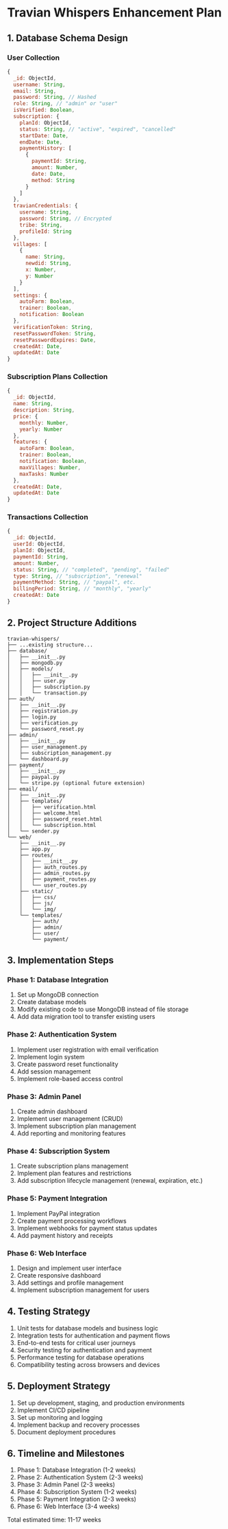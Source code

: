 # Travian Whispers Enhancement Plan

## 1. Database Schema Design

### User Collection
```javascript
{
  _id: ObjectId,
  username: String,
  email: String,
  password: String, // Hashed
  role: String, // "admin" or "user"
  isVerified: Boolean,
  subscription: {
    planId: ObjectId,
    status: String, // "active", "expired", "cancelled"
    startDate: Date,
    endDate: Date,
    paymentHistory: [
      {
        paymentId: String,
        amount: Number,
        date: Date,
        method: String
      }
    ]
  },
  travianCredentials: {
    username: String,
    password: String, // Encrypted
    tribe: String,
    profileId: String
  },
  villages: [
    {
      name: String,
      newdid: String,
      x: Number,
      y: Number
    }
  ],
  settings: {
    autoFarm: Boolean,
    trainer: Boolean,
    notification: Boolean
  },
  verificationToken: String,
  resetPasswordToken: String,
  resetPasswordExpires: Date,
  createdAt: Date,
  updatedAt: Date
}
```

### Subscription Plans Collection
```javascript
{
  _id: ObjectId,
  name: String,
  description: String,
  price: {
    monthly: Number,
    yearly: Number
  },
  features: {
    autoFarm: Boolean,
    trainer: Boolean,
    notification: Boolean,
    maxVillages: Number,
    maxTasks: Number
  },
  createdAt: Date,
  updatedAt: Date
}
```

### Transactions Collection
```javascript
{
  _id: ObjectId,
  userId: ObjectId,
  planId: ObjectId,
  paymentId: String,
  amount: Number,
  status: String, // "completed", "pending", "failed"
  type: String, // "subscription", "renewal"
  paymentMethod: String, // "paypal", etc.
  billingPeriod: String, // "monthly", "yearly"
  createdAt: Date
}
```

## 2. Project Structure Additions

```
travian-whispers/
├── ...existing structure...
├── database/
│   ├── __init__.py
│   ├── mongodb.py
│   ├── models/
│   │   ├── __init__.py
│   │   ├── user.py
│   │   ├── subscription.py
│   │   └── transaction.py
├── auth/
│   ├── __init__.py
│   ├── registration.py
│   ├── login.py
│   ├── verification.py
│   └── password_reset.py
├── admin/
│   ├── __init__.py
│   ├── user_management.py
│   ├── subscription_management.py
│   └── dashboard.py
├── payment/
│   ├── __init__.py
│   ├── paypal.py
│   └── stripe.py (optional future extension)
├── email/
│   ├── __init__.py
│   ├── templates/
│   │   ├── verification.html
│   │   ├── welcome.html
│   │   ├── password_reset.html
│   │   └── subscription.html
│   └── sender.py
└── web/
    ├── __init__.py
    ├── app.py
    ├── routes/
    │   ├── __init__.py
    │   ├── auth_routes.py
    │   ├── admin_routes.py
    │   ├── payment_routes.py
    │   └── user_routes.py
    ├── static/
    │   ├── css/
    │   ├── js/
    │   └── img/
    └── templates/
        ├── auth/
        ├── admin/
        ├── user/
        └── payment/
```

## 3. Implementation Steps

### Phase 1: Database Integration
1. Set up MongoDB connection
2. Create database models
3. Modify existing code to use MongoDB instead of file storage
4. Add data migration tool to transfer existing users

### Phase 2: Authentication System
1. Implement user registration with email verification
2. Implement login system
3. Create password reset functionality
4. Add session management
5. Implement role-based access control

### Phase 3: Admin Panel
1. Create admin dashboard
2. Implement user management (CRUD)
3. Implement subscription plan management
4. Add reporting and monitoring features

### Phase 4: Subscription System
1. Create subscription plans management
2. Implement plan features and restrictions
3. Add subscription lifecycle management (renewal, expiration, etc.)

### Phase 5: Payment Integration
1. Implement PayPal integration
2. Create payment processing workflows
3. Implement webhooks for payment status updates
4. Add payment history and receipts

### Phase 6: Web Interface
1. Design and implement user interface
2. Create responsive dashboard
3. Add settings and profile management
4. Implement subscription management for users

## 4. Testing Strategy

1. Unit tests for database models and business logic
2. Integration tests for authentication and payment flows
3. End-to-end tests for critical user journeys
4. Security testing for authentication and payment
5. Performance testing for database operations
6. Compatibility testing across browsers and devices

## 5. Deployment Strategy

1. Set up development, staging, and production environments
2. Implement CI/CD pipeline
3. Set up monitoring and logging
4. Implement backup and recovery processes
5. Document deployment procedures

## 6. Timeline and Milestones

1. Phase 1: Database Integration (1-2 weeks)
2. Phase 2: Authentication System (2-3 weeks)
3. Phase 3: Admin Panel (2-3 weeks)
4. Phase 4: Subscription System (1-2 weeks)
5. Phase 5: Payment Integration (2-3 weeks)
6. Phase 6: Web Interface (3-4 weeks)

Total estimated time: 11-17 weeks
